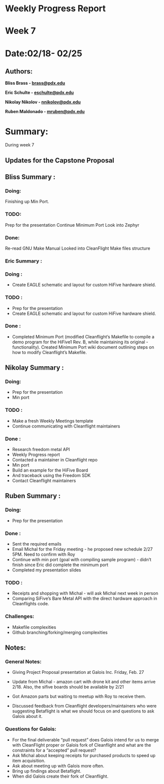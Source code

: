 Weekly Progress Report
======================

Week 7
===========================

# Date:02/18- 02/25

Authors:
--------

**Bliss Brass - brass@pdx.edu**

**Eric Schulte - eschulte@pdx.edu**

**Nikolay Nikolov - nnikolov@pdx.edu**

**Ruben Maldonado - mruben@pdx.edu**

# Summary:

During week 7 

## Updates for the Capstone Proposal

## Bliss Summary :

### Doing:

Finishing up Min Port.

### TODO:

Prep for the presentation
Continue Minimum Port
Look into Zephyr

### Done:

Re-read GNU Make Manual
Looked into CleanFlight Make files structure

### Eric Summary :

### Doing :

- Create EAGLE schematic and layout for custom HiFive hardware shield.

### TODO :

- Prep for the presentation
- Create EAGLE schematic and layout for custom HiFive hardware shield.

### Done :

- Completed Minimum Port (modified Cleanflight’s Makefile to compile a demo program for the HiFive1 Rev. B, while maintaining its original - functionality).
Created Minimum Port wiki document outlining steps on how to modify Cleanflight’s Makefile.

## Nikolay Summary :

### Doing:

- Prep for the presentation
- Min port

### TODO :

- Make a fresh Weekly Meetings template
- Continue communicating with Cleanflight maintainers

###  Done :

- Research freedom metal API
- Weekly Progress report
- Contacted a maintainer in Cleanflight repo
- Min port
- Build an example for the HiFive Board
- And traceback using the Freedom SDK
- Contact Cleanflight maintainers


## Ruben Summary :

### Doing:
- Prep for the presentation

### Done :

- Sent the required emails
- Email Michal for the Friday meeting - he proposed new schedule 2/27 5PM. Need to confirm with Roy
- Continue with min port (goal with compiling sample program) - didn’t finish since Eric did complete the minimum port
- Completed my presentation slides

### TODO :

- Receipts and shopping with Michal - will ask Michal next week in person
- Comparing SiFive’s Bare Metal API with the direct hardware approach in Cleanflights code.

### Challenges:

- Makefile complexities
- Github branching/forking/merging complexities

## Notes:

### General Notes:

- Giving Project Proposal presentation at Galois Inc. Friday, Feb. 27
- Update from Michal - amazon cart with drone kit and other items arrive 2/18. Also, the sifive boards should be available by 2/21
- Got Amazon parts but waiting to meetup with Roy to receive them.

- Discussed feedback from Cleanflight developers/maintainers who were suggesting Betaflight is what we should focus on and questions to ask Galois about it.

### Questions for Galois:

- For the final deliverable “pull request” does Galois intend for us to merge with CleanFlight proper or Galois fork of Cleanflight and what are the constraints for a “accepted” pull request?
- Ask Michal about keeping receipts for purchased products to speed up item acquisition.
- Ask about meeting up with Galois more often.
- Bring up findings about Betaflight.
- When did Galois create their fork of Cleanflight.



